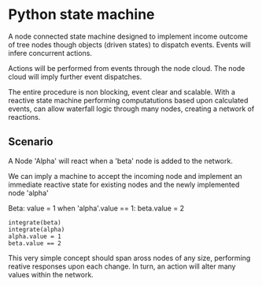 # Python state machine


A node connected state machine designed to implement income outcome of tree
nodes though objects (driven states) to dispatch events.
Events will infere concurrent actions.

Actions will be performed from events through the node cloud.
The node cloud will imply further event dispatches.


The entire procedure is non blocking, event clear and scalable. With a reactive state machine performing computatutions based upon calculated events, can allow waterfall logic through many nodes, creating a network of reactions.

## Scenario

A Node 'Alpha' will react when a 'beta' node is added to the network.

We can imply a machine to accept the incoming node and implement an immediate reactive state for existing nodes and the newly implemented node 'alpha'

Beta:
	value = 1
	when 'alpha'.value == 1:
		beta.value = 2

	integrate(beta)
	integrate(alpha)
	alpha.value = 1
	beta.value == 2

This very simple concept should span aross nodes of any size, performing reative responses upon each change. In turn, an action will alter many values within the network.

